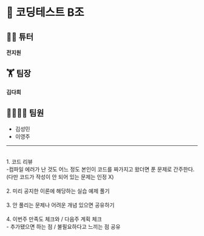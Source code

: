 # 📝 코딩테스트 B조 
## 👨‍💻 튜터
**전지원**
## 🏋 팀장
**김다희**
## 👨‍👨‍👧‍👦 팀원</br>
* 김성민</br>
* 이영주</br>
-------------
</br>
1. 코드 리뷰 </br>
 -컴파일 에러가 난 것도 어느 정도 본인이 코드를 짜가지고 왔더면 푼 문제로 간주한다.</br>
  (다만 코드가 작성이 안 되어 있는 문제는 인정 X) </br>
</br>
2. 미리 공지한 이론에 해당하는 실습 예제 풀기</br> 
</br>
3. 안 풀리는 문제나 어려운 개념 있으면 공유하기 </br>
</br>
4. 이번주 만족도 체크와 / 다음주 계획 체크 </br>
  - 추가됐으면 하는 점 / 불필요하다고 느끼는 점 공유</br>
